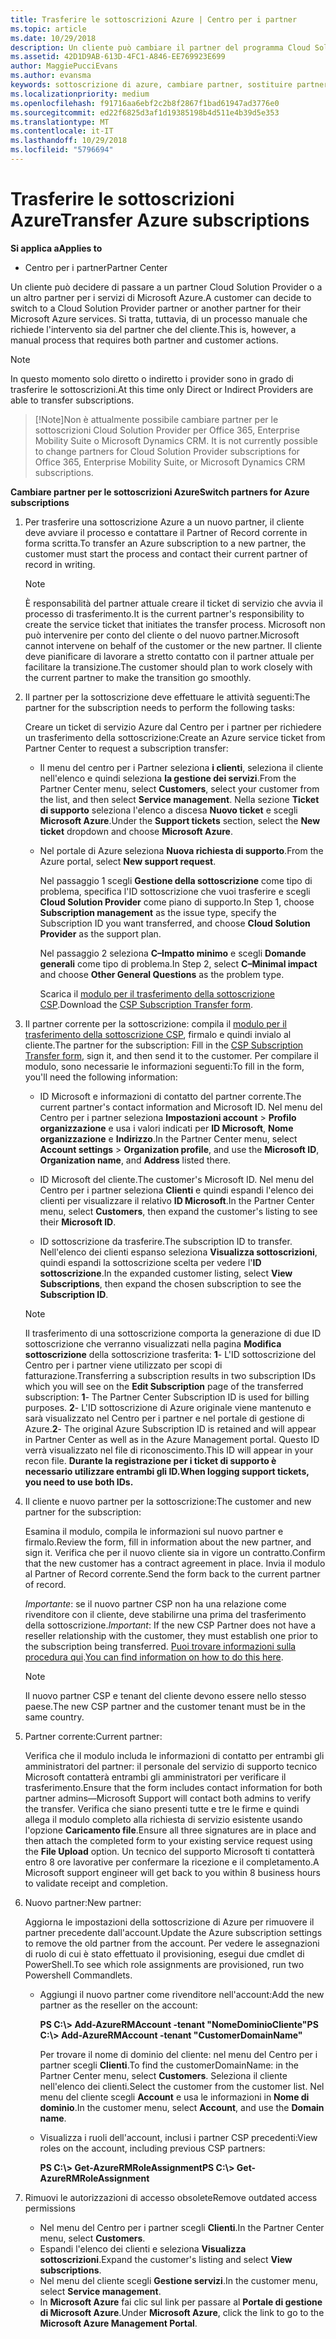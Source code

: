```yaml
---
title: Trasferire le sottoscrizioni Azure | Centro per i partner
ms.topic: article
ms.date: 10/29/2018
description: Un cliente può cambiare il partner del programma Cloud Solution Provider (CSP) scelto per i servizi di Microsoft Azure. Tuttavia, questo è un processo manuale che richiede l'intervento sia del partner che del cliente.
ms.assetid: 42D1D9AB-613D-4FC1-A846-EE769923E699
author: MaggiePucciEvans
ms.author: evansma
keywords: sottoscrizione di azure, cambiare partner, sostituire partner, ottenere nuovo partner, partner diverso
ms.localizationpriority: medium
ms.openlocfilehash: f91716aa6ebf2c2b8f2867f1bad61947ad3776e0
ms.sourcegitcommit: ed22f6825d3af1d19385198b4d511e4b39d5e353
ms.translationtype: MT
ms.contentlocale: it-IT
ms.lasthandoff: 10/29/2018
ms.locfileid: "5796694"
---
```

# <a name="transfer-azure-subscriptions"></a><span data-ttu-id="989bd-105">Trasferire le sottoscrizioni Azure</span><span class="sxs-lookup"><span data-stu-id="989bd-105">Transfer Azure subscriptions</span></span> 

**<span data-ttu-id="989bd-106">Si applica a</span><span class="sxs-lookup"><span data-stu-id="989bd-106">Applies to</span></span>**

-  <span data-ttu-id="989bd-107">Centro per i partner</span><span class="sxs-lookup"><span data-stu-id="989bd-107">Partner Center</span></span>

<span data-ttu-id="989bd-108">Un cliente può decidere di passare a un partner Cloud Solution Provider o a un altro partner per i servizi di Microsoft Azure.</span><span class="sxs-lookup"><span data-stu-id="989bd-108">A customer can decide to switch to a Cloud Solution Provider partner or another partner for their Microsoft Azure services.</span></span> <span data-ttu-id="989bd-109">Si tratta, tuttavia, di un processo manuale che richiede l'intervento sia del partner che del cliente.</span><span class="sxs-lookup"><span data-stu-id="989bd-109">This is, however, a manual process that requires both partner and customer actions.</span></span>

>[!Note]  
><span data-ttu-id="989bd-110">In questo momento solo diretto o indiretto i provider sono in grado di trasferire le sottoscrizioni.</span><span class="sxs-lookup"><span data-stu-id="989bd-110">At this time only Direct or Indirect Providers are able to transfer subscriptions.</span></span>

>[!Note]<span data-ttu-id="989bd-111">Non è attualmente possibile cambiare partner per le sottoscrizioni Cloud Solution Provider per Office 365, Enterprise Mobility Suite o Microsoft Dynamics CRM.</span><span class="sxs-lookup"><span data-stu-id="989bd-111"> It is not currently possible to change partners for Cloud Solution Provider subscriptions for Office 365, Enterprise Mobility Suite, or Microsoft Dynamics CRM subscriptions.</span></span>



**<span data-ttu-id="989bd-112">Cambiare partner per le sottoscrizioni Azure</span><span class="sxs-lookup"><span data-stu-id="989bd-112">Switch partners for Azure subscriptions</span></span>**

1.  <span data-ttu-id="989bd-113">Per trasferire una sottoscrizione Azure a un nuovo partner, il cliente deve avviare il processo e contattare il Partner of Record corrente in forma scritta.</span><span class="sxs-lookup"><span data-stu-id="989bd-113">To transfer an Azure subscription to a new partner, the customer must start the process and contact their current partner of record in writing.</span></span> 

    >[!Note]
    ><span data-ttu-id="989bd-114">È responsabilità del partner attuale creare il ticket di servizio che avvia il processo di trasferimento.</span><span class="sxs-lookup"><span data-stu-id="989bd-114">It is the current partner's responsibility to create the service ticket that initiates the transfer process.</span></span> <span data-ttu-id="989bd-115">Microsoft non può intervenire per conto del cliente o del nuovo partner.</span><span class="sxs-lookup"><span data-stu-id="989bd-115">Microsoft cannot intervene on behalf of the customer or the new partner.</span></span> <span data-ttu-id="989bd-116">Il cliente deve pianificare di lavorare a stretto contatto con il partner attuale per facilitare la transizione.</span><span class="sxs-lookup"><span data-stu-id="989bd-116">The customer should plan to work closely with the current partner to make the transition go smoothly.</span></span>

2.  <span data-ttu-id="989bd-117">Il partner per la sottoscrizione deve effettuare le attività seguenti:</span><span class="sxs-lookup"><span data-stu-id="989bd-117">The partner for the subscription needs to perform the following tasks:</span></span>

    <span data-ttu-id="989bd-118">Creare un ticket di servizio Azure dal Centro per i partner per richiedere un trasferimento della sottoscrizione:</span><span class="sxs-lookup"><span data-stu-id="989bd-118">Create an Azure service ticket from Partner Center to request a subscription transfer:</span></span>

    -   <span data-ttu-id="989bd-119">Il menu del centro per i Partner seleziona **i clienti**, seleziona il cliente nell'elenco e quindi seleziona **la gestione dei servizi**.</span><span class="sxs-lookup"><span data-stu-id="989bd-119">From the Partner Center menu, select **Customers**, select your customer from the list, and then select **Service management**.</span></span> <span data-ttu-id="989bd-120">Nella sezione **Ticket di supporto** seleziona l'elenco a discesa **Nuovo ticket** e scegli **Microsoft Azure**.</span><span class="sxs-lookup"><span data-stu-id="989bd-120">Under the **Support tickets** section, select the **New ticket** dropdown and choose **Microsoft Azure**.</span></span>

    -   <span data-ttu-id="989bd-121">Nel portale di Azure seleziona **Nuova richiesta di supporto**.</span><span class="sxs-lookup"><span data-stu-id="989bd-121">From the Azure portal, select **New support request**.</span></span>

        <span data-ttu-id="989bd-122">Nel passaggio 1 scegli **Gestione della sottoscrizione** come tipo di problema, specifica l'ID sottoscrizione che vuoi trasferire e scegli **Cloud Solution Provider** come piano di supporto.</span><span class="sxs-lookup"><span data-stu-id="989bd-122">In Step 1, choose **Subscription management** as the issue type, specify the Subscription ID you want transferred, and choose **Cloud Solution Provider** as the support plan.</span></span>

        <span data-ttu-id="989bd-123">Nel passaggio 2 seleziona **C–Impatto minimo** e scegli **Domande generali** come tipo di problema.</span><span class="sxs-lookup"><span data-stu-id="989bd-123">In Step 2, select **C–Minimal impact** and choose **Other General Questions** as the problem type.</span></span>

        <span data-ttu-id="989bd-124">Scarica il [modulo per il trasferimento della sottoscrizione CSP](https://assets.windowsphone.com/5222c408-e546-4e01-b72a-2ec7d4c43d57/CSP_Subscription_Transfer_Form_Azure_InvariantCulture_Default.zip).</span><span class="sxs-lookup"><span data-stu-id="989bd-124">Download the [CSP Subscription Transfer form](https://assets.windowsphone.com/5222c408-e546-4e01-b72a-2ec7d4c43d57/CSP_Subscription_Transfer_Form_Azure_InvariantCulture_Default.zip).</span></span>

3.  <span data-ttu-id="989bd-125">Il partner corrente per la sottoscrizione: compila il [modulo per il trasferimento della sottoscrizione CSP](https://assets.windowsphone.com/5222c408-e546-4e01-b72a-2ec7d4c43d57/CSP_Subscription_Transfer_Form_Azure_InvariantCulture_Default.zip), firmalo e quindi invialo al cliente.</span><span class="sxs-lookup"><span data-stu-id="989bd-125">The partner for the subscription: Fill in the [CSP Subscription Transfer form](https://assets.windowsphone.com/5222c408-e546-4e01-b72a-2ec7d4c43d57/CSP_Subscription_Transfer_Form_Azure_InvariantCulture_Default.zip), sign it, and then send it to the customer.</span></span> <span data-ttu-id="989bd-126">Per compilare il modulo, sono necessarie le informazioni seguenti:</span><span class="sxs-lookup"><span data-stu-id="989bd-126">To fill in the form, you'll need the following information:</span></span>

    -   <span data-ttu-id="989bd-127">ID Microsoft e informazioni di contatto del partner corrente.</span><span class="sxs-lookup"><span data-stu-id="989bd-127">The current partner's contact information and Microsoft ID.</span></span> <span data-ttu-id="989bd-128">Nel menu del Centro per i partner seleziona **Impostazioni account** &gt; **Profilo organizzazione** e usa i valori indicati per **ID Microsoft**, **Nome organizzazione** e **Indirizzo**.</span><span class="sxs-lookup"><span data-stu-id="989bd-128">In the Partner Center menu, select **Account settings** &gt; **Organization profile**, and use the **Microsoft ID**, **Organization name**, and **Address** listed there.</span></span>

    -   <span data-ttu-id="989bd-129">ID Microsoft del cliente.</span><span class="sxs-lookup"><span data-stu-id="989bd-129">The customer's Microsoft ID.</span></span> <span data-ttu-id="989bd-130">Nel menu del Centro per i partner seleziona **Clienti** e quindi espandi l'elenco dei clienti per visualizzare il relativo **ID Microsoft**.</span><span class="sxs-lookup"><span data-stu-id="989bd-130">In the Partner Center menu, select **Customers**, then expand the customer's listing to see their **Microsoft ID**.</span></span>

    -   <span data-ttu-id="989bd-131">ID sottoscrizione da trasferire.</span><span class="sxs-lookup"><span data-stu-id="989bd-131">The subscription ID to transfer.</span></span> <span data-ttu-id="989bd-132">Nell'elenco dei clienti espanso seleziona **Visualizza sottoscrizioni**, quindi espandi la sottoscrizione scelta per vedere l'**ID sottoscrizione**.</span><span class="sxs-lookup"><span data-stu-id="989bd-132">In the expanded customer listing, select **View Subscriptions**, then expand the chosen subscription to see the **Subscription ID**.</span></span>

     >[!Note]
     ><span data-ttu-id="989bd-133">Il trasferimento di una sottoscrizione comporta la generazione di due ID sottoscrizione che verranno visualizzati nella pagina **Modifica sottoscrizione** della sottoscrizione trasferita: **1**- L'ID sottoscrizione del Centro per i partner viene utilizzato per scopi di fatturazione.</span><span class="sxs-lookup"><span data-stu-id="989bd-133">Transferring a subscription results in two subscription IDs which you will see on the **Edit Subscription** page of the transferred subscription: **1**- The Partner Center Subscription ID is used for billing purposes.</span></span> 
    <span data-ttu-id="989bd-134">**2**- L'ID sottoscrizione di Azure originale viene mantenuto e sarà visualizzato nel Centro per i partner e nel portale di gestione di Azure.</span><span class="sxs-lookup"><span data-stu-id="989bd-134">**2**-  The original Azure Subscription ID is retained and will appear in Partner Center as well as in the Azure Management portal.</span></span> <span data-ttu-id="989bd-135">Questo ID verrà visualizzato nel file di riconoscimento.</span><span class="sxs-lookup"><span data-stu-id="989bd-135">This ID will appear in your recon file.</span></span>  **<span data-ttu-id="989bd-136">Durante la registrazione per i ticket di supporto è necessario utilizzare entrambi gli ID.</span><span class="sxs-lookup"><span data-stu-id="989bd-136">When logging support tickets, you need to use both IDs.</span></span>**

4.  <span data-ttu-id="989bd-137">Il cliente e nuovo partner per la sottoscrizione:</span><span class="sxs-lookup"><span data-stu-id="989bd-137">The customer and new partner for the subscription:</span></span>

    <span data-ttu-id="989bd-138">Esamina il modulo, compila le informazioni sul nuovo partner e firmalo.</span><span class="sxs-lookup"><span data-stu-id="989bd-138">Review the form, fill in information about the new partner, and sign it.</span></span> <span data-ttu-id="989bd-139">Verifica che per il nuovo cliente sia in vigore un contratto.</span><span class="sxs-lookup"><span data-stu-id="989bd-139">Confirm that the new customer has a contract agreement in place.</span></span> <span data-ttu-id="989bd-140">Invia il modulo al Partner of Record corrente.</span><span class="sxs-lookup"><span data-stu-id="989bd-140">Send the form back to the current partner of record.</span></span>

    <span data-ttu-id="989bd-141">*Importante*: se il nuovo partner CSP non ha una relazione come rivenditore con il cliente, deve stabilirne una prima del trasferimento della sottoscrizione.</span><span class="sxs-lookup"><span data-stu-id="989bd-141">*Important*: If the new CSP Partner does not have a reseller relationship with the customer, they must establish one prior to the subscription being transferred.</span></span> <span data-ttu-id="989bd-142">[Puoi trovare informazioni sulla procedura qui](request-a-relationship-with-a-customer.md).</span><span class="sxs-lookup"><span data-stu-id="989bd-142">[You can find information on how to do this here](request-a-relationship-with-a-customer.md).</span></span>

    >[!Note]
    ><span data-ttu-id="989bd-143">Il nuovo partner CSP e tenant del cliente devono essere nello stesso paese.</span><span class="sxs-lookup"><span data-stu-id="989bd-143">The new CSP partner and the customer tenant must be in the same country.</span></span> 

5.  <span data-ttu-id="989bd-144">Partner corrente:</span><span class="sxs-lookup"><span data-stu-id="989bd-144">Current partner:</span></span>

    <span data-ttu-id="989bd-145">Verifica che il modulo includa le informazioni di contatto per entrambi gli amministratori del partner: il personale del servizio di supporto tecnico Microsoft contatterà entrambi gli amministratori per verificare il trasferimento.</span><span class="sxs-lookup"><span data-stu-id="989bd-145">Ensure that the form includes contact information for both partner admins—Microsoft Support will contact both admins to verify the transfer.</span></span> <span data-ttu-id="989bd-146">Verifica che siano presenti tutte e tre le firme e quindi allega il modulo completo alla richiesta di servizio esistente usando l'opzione **Caricamento file**.</span><span class="sxs-lookup"><span data-stu-id="989bd-146">Ensure all three signatures are in place and then attach the completed form to your existing service request using the **File Upload** option.</span></span> <span data-ttu-id="989bd-147">Un tecnico del supporto Microsoft ti contatterà entro 8 ore lavorative per confermare la ricezione e il completamento.</span><span class="sxs-lookup"><span data-stu-id="989bd-147">A Microsoft support engineer will get back to you within 8 business hours to validate receipt and completion.</span></span>

6.  <span data-ttu-id="989bd-148">Nuovo partner:</span><span class="sxs-lookup"><span data-stu-id="989bd-148">New partner:</span></span>

    <span data-ttu-id="989bd-149">Aggiorna le impostazioni della sottoscrizione di Azure per rimuovere il partner precedente dall'account.</span><span class="sxs-lookup"><span data-stu-id="989bd-149">Update the Azure subscription settings to remove the old partner from the account.</span></span> <span data-ttu-id="989bd-150">Per vedere le assegnazioni di ruolo di cui è stato effettuato il provisioning, esegui due cmdlet di PowerShell.</span><span class="sxs-lookup"><span data-stu-id="989bd-150">To see which role assignments are provisioned, run two Powershell Commandlets.</span></span>

    -   <span data-ttu-id="989bd-151">Aggiungi il nuovo partner come rivenditore nell'account:</span><span class="sxs-lookup"><span data-stu-id="989bd-151">Add the new partner as the reseller on the account:</span></span>

        **<span data-ttu-id="989bd-152">PS C:\\&gt; Add-AzureRMAccount -tenant "NomeDominioCliente"</span><span class="sxs-lookup"><span data-stu-id="989bd-152">PS C:\\&gt; Add-AzureRMAccount -tenant "CustomerDomainName"</span></span>**

        <span data-ttu-id="989bd-153">Per trovare il nome di dominio del cliente: nel menu del Centro per i partner scegli **Clienti**.</span><span class="sxs-lookup"><span data-stu-id="989bd-153">To find the customerDomainName: in the Partner Center menu, select **Customers**.</span></span> <span data-ttu-id="989bd-154">Seleziona il cliente nell'elenco dei clienti.</span><span class="sxs-lookup"><span data-stu-id="989bd-154">Select the customer from the customer list.</span></span> <span data-ttu-id="989bd-155">Nel menu del cliente scegli **Account** e usa le informazioni in **Nome di dominio**.</span><span class="sxs-lookup"><span data-stu-id="989bd-155">In the customer menu, select **Account**, and use the **Domain name**.</span></span>

    -   <span data-ttu-id="989bd-156">Visualizza i ruoli dell'account, inclusi i partner CSP precedenti:</span><span class="sxs-lookup"><span data-stu-id="989bd-156">View roles on the account, including previous CSP partners:</span></span>

        **<span data-ttu-id="989bd-157">PS C:\\&gt; Get-AzureRMRoleAssignment</span><span class="sxs-lookup"><span data-stu-id="989bd-157">PS C:\\&gt; Get-AzureRMRoleAssignment</span></span>**

7. <span data-ttu-id="989bd-158">Rimuovi le autorizzazioni di accesso obsolete</span><span class="sxs-lookup"><span data-stu-id="989bd-158">Remove outdated access permissions</span></span>

    -  <span data-ttu-id="989bd-159">Nel menu del Centro per i partner scegli **Clienti**.</span><span class="sxs-lookup"><span data-stu-id="989bd-159">In the Partner Center menu, select **Customers**.</span></span> 
    -  <span data-ttu-id="989bd-160">Espandi l'elenco dei clienti e seleziona **Visualizza sottoscrizioni**.</span><span class="sxs-lookup"><span data-stu-id="989bd-160">Expand the customer's listing and select **View subscriptions**.</span></span> 
    -  <span data-ttu-id="989bd-161">Nel menu del cliente scegli **Gestione servizi**.</span><span class="sxs-lookup"><span data-stu-id="989bd-161">In the customer menu, select **Service management**.</span></span> 
    -  <span data-ttu-id="989bd-162">In **Microsoft Azure** fai clic sul link per passare al **Portale di gestione di Microsoft Azure**.</span><span class="sxs-lookup"><span data-stu-id="989bd-162">Under **Microsoft Azure**, click the link to go to the **Microsoft Azure Management Portal**.</span></span>

 

 




